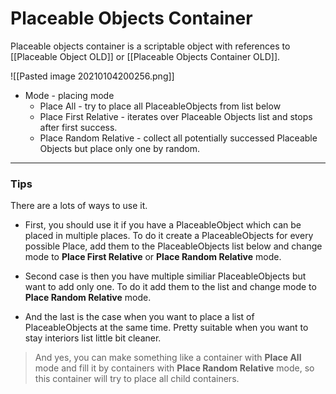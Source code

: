 # **Placeable Objects Container**
Placeable objects container is a scriptable object with references to [[Placeable Object OLD]] or [[Placeable Objects Container OLD]].

![[Pasted image 20210104200256.png]]


- Mode - placing mode
	- Place All - try to place all PlaceableObjects from list below
	- Place First Relative - iterates over Placeable Objects list and stops after first success.
	- Place Random Relative - collect all potentially successed Placeable Objects but place only one by random.

---
### Tips


There are a lots of ways to use it.

- First, you should use it if you have a PlaceableObject which can be placed in multiple places. To do it create a PlaceableObjects for every possible Place, add them to the PlaceableObjects list below and change mode to **Place First Relative** or **Place Random Relative** mode.

- Second case is then you have multiple similiar PlaceableObjects but want to add only one. To do it add them to the list and change mode to **Place Random Relative** mode.

- And the last is the case when you want to place a list of PlaceableObjects at the same time. Pretty suitable when you want to stay interiors list little bit cleaner.

>And yes, you can make something like a container with **Place All** mode and fill it by containers with  **Place Random Relative** mode, so this container will try to place all child containers.